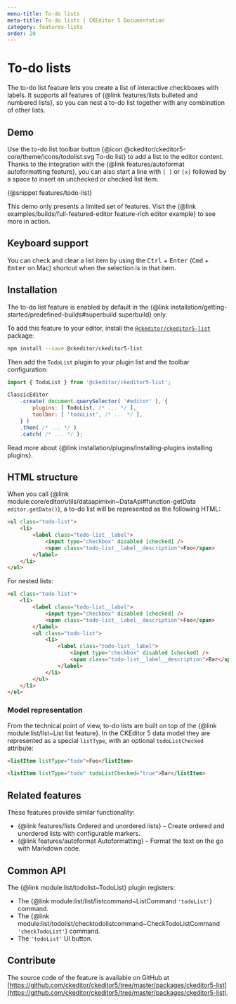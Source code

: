 ```yaml
---
menu-title: To-do lists
meta-title: To-do lists | CKEditor 5 Documentation
category: features-lists
order: 20
---
```


# To-do lists

The to-do list feature lets you create a list of interactive checkboxes with labels. It supports all features of {@link features/lists bulleted and numbered lists}, so you can nest a to-do list together with any combination of other lists.

## Demo

Use the to-do list toolbar button {@icon @ckeditor/ckeditor5-core/theme/icons/todolist.svg To-do list} to add a list to the editor content. Thanks to the integration with the {@link features/autoformat autoformatting feature}, you can also start a line with `[ ]` or `[x]` followed by a space to insert an unchecked or checked list item.

{@snippet features/todo-list}

<info-box info>
	This demo only presents a limited set of features. Visit the {@link examples/builds/full-featured-editor feature-rich editor example} to see more in action.
</info-box>

## Keyboard support

You can check and clear a list item by using the <kbd>Ctrl</kbd> + <kbd>Enter</kbd> (<kbd>Cmd</kbd> + <kbd>Enter</kbd> on Mac) shortcut when the selection is in that item.

## Installation

<info-box info>
	The to-do list feature is enabled by default in the {@link installation/getting-started/predefined-builds#superbuild superbuild} only.
</info-box>

To add this feature to your editor, install the [`@ckeditor/ckeditor5-list`](https://www.npmjs.com/package/@ckeditor/ckeditor5-list) package:

```bash
npm install --save @ckeditor/ckeditor5-list
```

Then add the `TodoList` plugin to your plugin list and the toolbar configuration:

```js
import { TodoList } from '@ckeditor/ckeditor5-list';

ClassicEditor
	.create( document.querySelector( '#editor' ), {
		plugins: [ TodoList, /* ... */ ],
		toolbar: [ 'todoList', /* ... */ ],
	} )
	.then( /* ... */ )
	.catch( /* ... */ );
```

<info-box info>
	Read more about {@link installation/plugins/installing-plugins installing plugins}.
</info-box>

## HTML structure

When you call {@link module:core/editor/utils/dataapimixin~DataApi#function-getData `editor.getData()`}, a to-do list will be represented as the following HTML:

```html
<ul class="todo-list">
	<li>
		<label class="todo-list__label">
			<input type="checkbox" disabled [checked] />
			<span class="todo-list__label__description">Foo</span>
		</label>
	</li>
</ul>
```

For nested lists:

```html
<ul class="todo-list">
	<li>
		<label class="todo-list__label">
			<input type="checkbox" disabled [checked] />
			<span class="todo-list__label__description">Foo</span>
		</label>
		<ul class="todo-list">
			<li>
				<label class="todo-list__label">
					<input type="checkbox" disabled [checked] />
					<span class="todo-list__label__description">Bar</span>
				</label>
			</li>
		</ul>
	</li>
</ul>
```

### Model representation

From the technical point of view, to-do lists are built on top of the {@link module:list/list~List list feature}. In the CKEditor&nbsp;5 data model they are represented as a special `listType`, with an optional `todoListChecked` attribute:

```html
<listItem listType="todo">Foo</listItem>
```

```html
<listItem listType="todo" todoListChecked="true">Bar</listItem>
```

## Related features

These features provide similar functionality:
* {@link features/lists Ordered and unordered lists} &ndash; Create ordered and unordered lists with configurable markers.
* {@link features/autoformat Autoformatting} &ndash; Format the text on the go with Markdown code.

## Common API

The {@link module:list/todolist~TodoList} plugin registers:

* The {@link module:list/list/listcommand~ListCommand `'todoList'`} command.
* The {@link module:list/todolist/checktodolistcommand~CheckTodoListCommand `'checkTodoList'`} command.
* The `'todoList'` UI button.

## Contribute

The source code of the feature is available on GitHub at [https://github.com/ckeditor/ckeditor5/tree/master/packages/ckeditor5-list](https://github.com/ckeditor/ckeditor5/tree/master/packages/ckeditor5-list).
